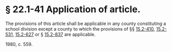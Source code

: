 # § 22.1-41 Application of article.

<p>The provisions of this article shall be applicable in any county constituting a school division except a county to which the provisions of §§ <a href='http://law.lis.virginia.gov/vacode/15.2-410/'>15.2-410</a>, <a href='http://law.lis.virginia.gov/vacode/15.2-531/'>15.2-531</a>, <a href='http://law.lis.virginia.gov/vacode/15.2-627/'>15.2-627</a> or § <a href='http://law.lis.virginia.gov/vacode/15.2-837/'>15.2-837</a> are applicable.</p><p>1980, c. 559.</p>